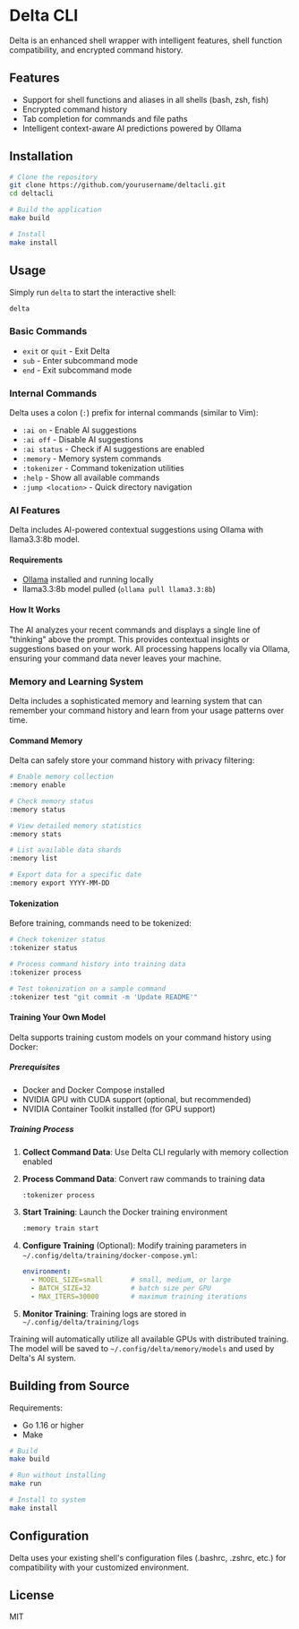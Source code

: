 # Delta CLI

Delta is an enhanced shell wrapper with intelligent features, shell function compatibility, and encrypted command history.

## Features

- Support for shell functions and aliases in all shells (bash, zsh, fish)
- Encrypted command history
- Tab completion for commands and file paths
- Intelligent context-aware AI predictions powered by Ollama

## Installation

```bash
# Clone the repository
git clone https://github.com/yourusername/deltacli.git
cd deltacli

# Build the application
make build

# Install
make install
```

## Usage

Simply run `delta` to start the interactive shell:

```bash
delta
```

### Basic Commands

- `exit` or `quit` - Exit Delta
- `sub` - Enter subcommand mode
- `end` - Exit subcommand mode

### Internal Commands

Delta uses a colon (`:`) prefix for internal commands (similar to Vim):

- `:ai on` - Enable AI suggestions
- `:ai off` - Disable AI suggestions
- `:ai status` - Check if AI suggestions are enabled
- `:memory` - Memory system commands
- `:tokenizer` - Command tokenization utilities
- `:help` - Show all available commands
- `:jump <location>` - Quick directory navigation

### AI Features

Delta includes AI-powered contextual suggestions using Ollama with llama3.3:8b model.

#### Requirements

- [Ollama](https://ollama.ai/) installed and running locally
- llama3.3:8b model pulled (`ollama pull llama3.3:8b`)

#### How It Works

The AI analyzes your recent commands and displays a single line of "thinking" above the prompt. This provides contextual insights or suggestions based on your work. All processing happens locally via Ollama, ensuring your command data never leaves your machine.

### Memory and Learning System

Delta includes a sophisticated memory and learning system that can remember your command history and learn from your usage patterns over time.

#### Command Memory

Delta can safely store your command history with privacy filtering:

```bash
# Enable memory collection
:memory enable

# Check memory status
:memory status

# View detailed memory statistics
:memory stats

# List available data shards
:memory list

# Export data for a specific date
:memory export YYYY-MM-DD
```

#### Tokenization

Before training, commands need to be tokenized:

```bash
# Check tokenizer status
:tokenizer status

# Process command history into training data
:tokenizer process

# Test tokenization on a sample command
:tokenizer test "git commit -m 'Update README'"
```

#### Training Your Own Model

Delta supports training custom models on your command history using Docker:

##### Prerequisites
- Docker and Docker Compose installed
- NVIDIA GPU with CUDA support (optional, but recommended)
- NVIDIA Container Toolkit installed (for GPU support)

##### Training Process

1. **Collect Command Data**: Use Delta CLI regularly with memory collection enabled

2. **Process Command Data**: Convert raw commands to training data
   ```bash
   :tokenizer process
   ```

3. **Start Training**: Launch the Docker training environment
   ```bash
   :memory train start
   ```

4. **Configure Training** (Optional): Modify training parameters in `~/.config/delta/training/docker-compose.yml`:
   ```yaml
   environment:
     - MODEL_SIZE=small       # small, medium, or large
     - BATCH_SIZE=32          # batch size per GPU
     - MAX_ITERS=30000        # maximum training iterations
   ```

5. **Monitor Training**: Training logs are stored in `~/.config/delta/training/logs`

Training will automatically utilize all available GPUs with distributed training. The model will be saved to `~/.config/delta/memory/models` and used by Delta's AI system.

## Building from Source

Requirements:
- Go 1.16 or higher
- Make

```bash
# Build
make build

# Run without installing
make run

# Install to system
make install
```

## Configuration

Delta uses your existing shell's configuration files (.bashrc, .zshrc, etc.) for compatibility with your customized environment.

## License

MIT
